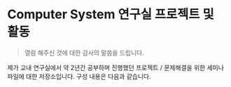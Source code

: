 # Computer System 연구실 프로젝트 및 활동
>열람 해주신 것에 대한 감사의 말씀을 드립니다.

 제가 교내 연구실에서 약 2년간 공부하며 진행했던 프로젝트 / 문제해결을 위한 세미나 파일에 대한 저장소입니다.
 구성 내용은 다음과 같습니다.
